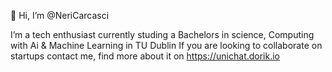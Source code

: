 👋 Hi, I’m @NeriCarcasci

I’m a tech enthusiast currently studing a Bachelors in science, Computing with Ai & Machine Learning in TU Dublin
If you are looking to collaborate on startups contact me, find more about it on https://unichat.dorik.io

<!---
NeriCarcasci/NeriCarcasci is a ✨ special ✨ repository because its `README.md` (this file) appears on your GitHub profile.
You can click the Preview link to take a look at your changes.
--->
